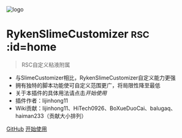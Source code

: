 <!-- _coverpage.md -->

![logo](https://cdn.jsdelivr.net/gh/SlimefunReloadingProject/RykenSlimeCustomizer-Wiki@master/images/logo.svg)

# RykenSlimeCustomizer <small>RSC</small> :id=home

> RSC自定义粘液附属

- 与SlimeCustomizer相比，RykenSlimeCustomizer自定义能力更强
- 拥有独特的脚本功能使可自定义范围更广，将局限性降至最低
- 关于本插件的具体用法请点击*开始使用*
- 插件作者：lijinhong11
- Wiki贡献：lijinhong11、HiTech0926、BoXueDuoCai、balugaq、haiman233（贡献大小排列）

[GitHub](https://github.com/SlimefunReloadingProject/RykenSlimeCustomizer)
[开始使用](README)

